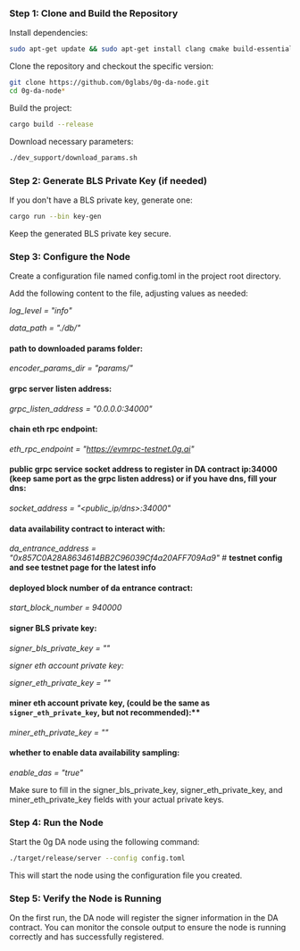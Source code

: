 ### Step 1: Clone and Build the Repository
Install dependencies:
```bash
sudo apt-get update && sudo apt-get install clang cmake build-essential pkg-config libssl-dev protobuf-compiler llvm llvm-dev
```
Clone the repository and checkout the specific version:
```bash
git clone https://github.com/0glabs/0g-da-node.git
cd 0g-da-node*
```
Build the project:
```bash
cargo build --release
```
Download necessary parameters:
```bash
./dev_support/download_params.sh
```
### Step 2: Generate BLS Private Key (if needed)
If you don't have a BLS private key, generate one:
```bash
cargo run --bin key-gen
```
Keep the generated BLS private key secure.

### Step 3: Configure the Node
Create a configuration file named config.toml in the project root directory.

Add the following content to the file, adjusting values as needed:

*log_level = "info"*

*data_path = "./db/"*

#### path to downloaded params folder:

*encoder_params_dir = "params/"*

#### grpc server listen address:

*grpc_listen_address = "0.0.0.0:34000"*

#### chain eth rpc endpoint:

*eth_rpc_endpoint = "https://evmrpc-testnet.0g.ai"*

#### public grpc service socket address to register in DA contract ip:34000 (keep same port as the grpc listen address) or if you have dns, fill your dns:

*socket_address = "<public_ip/dns>:34000"*

#### data availability contract to interact with:

*da_entrance_address = "0x857C0A28A8634614BB2C96039Cf4a20AFF709Aa9"* # **testnet config and see testnet page for the latest info**

#### deployed block number of da entrance contract:

*start_block_number = 940000*

#### signer BLS private key:

*signer_bls_private_key = ""*

*signer eth account private key:*

*signer_eth_private_key = ""*

#### miner eth account private key, (could be the same as `signer_eth_private_key`, but not recommended):**

*miner_eth_private_key = ""*

#### whether to enable data availability sampling:

*enable_das = "true"*


Make sure to fill in the signer_bls_private_key, signer_eth_private_key, and miner_eth_private_key fields with your actual private keys.

### **Step 4:** Run the Node

Start the 0g DA node using the following command:
```bash
./target/release/server --config config.toml
```
This will start the node using the configuration file you created.

### Step 5: Verify the Node is Running

On the first run, the DA node will register the signer information in the DA contract. You can monitor the console output to ensure the node is running correctly and has successfully registered.
